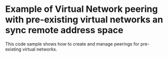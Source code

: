 # Example of Virtual Network peering with pre-existing virtual networks an sync remote address space
This code sample shows how to create and manage peerings for pre-existing virtual networks.
